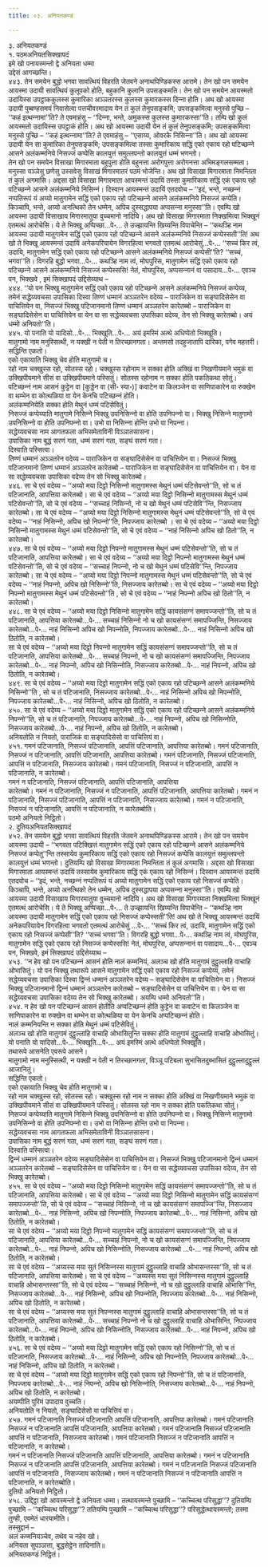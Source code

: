 ```yaml
---
title: ०३. अनियतकण्डं

---
```

३. अनियतकण्डं  
१. पठमअनियतसिक्खापदं  
इमे खो पनायस्मन्तो द्वे अनियता धम्मा  
उद्देसं आगच्छन्ति।  
४४३. तेन समयेन बुद्धो भगवा सावत्थियं विहरति जेतवने अनाथपिण्डिकस्स आरामे। तेन खो पन समयेन आयस्मा उदायी सावत्थियं कुलूपको होति, बहुकानि कुलानि उपसङ्कमति। तेन खो पन समयेन आयस्मतो उदायिस्स उपट्ठाककुलस्स कुमारिका अञ्‍ञतरस्स कुलस्स कुमारकस्स दिन्‍ना होति। अथ खो आयस्मा उदायी पुब्बण्हसमयं निवासेत्वा पत्तचीवरमादाय येन तं कुलं तेनुपसङ्कमि; उपसङ्कमित्वा मनुस्से पुच्छि – ‘‘कहं इत्थन्‍नामा’’ति? ते एवमाहंसु – ‘‘दिन्‍ना, भन्ते, अमुकस्स कुलस्स कुमारकस्सा’’ति। तम्पि खो कुलं आयस्मतो उदायिस्स उपट्ठाकं होति। अथ खो आयस्मा उदायी येन तं कुलं तेनुपसङ्कमि; उपसङ्कमित्वा मनुस्से पुच्छि – ‘‘कहं इत्थन्‍नामा’’ति? ते एवमाहंसु – ‘‘एसाय्य, ओवरके निसिन्‍ना’’ति। अथ खो आयस्मा उदायी येन सा कुमारिका तेनुपसङ्कमि; उपसङ्कमित्वा तस्सा कुमारिकाय सद्धिं एको एकाय रहो पटिच्छन्‍ने आसने अलंकम्मनिये निसज्‍जं कप्पेसि कालयुत्तं समुल्‍लपन्तो कालयुत्तं धम्मं भणन्तो।  
तेन खो पन समयेन विसाखा मिगारमाता बहुपुत्ता होति बहुनत्ता अरोगपुत्ता अरोगनत्ता अभिमङ्गलसम्मता। मनुस्सा यञ्‍ञेसु छणेसु उस्सवेसु विसाखं मिगारमातरं पठमं भोजेन्ति। अथ खो विसाखा मिगारमाता निमन्तिता तं कुलं अगमासि। अद्दसा खो विसाखा मिगारमाता आयस्मन्तं उदायिं तस्सा कुमारिकाय सद्धिं एकं एकाय रहो पटिच्छन्‍ने आसने अलंकम्मनिये निसिन्‍नं। दिस्वान आयस्मन्तं उदायिं एतदवोच – ‘‘इदं, भन्ते, नच्छन्‍नं नप्पतिरूपं यं अय्यो मातुगामेन सद्धिं एको एकाय रहो पटिच्छन्‍ने आसने अलंकम्मनिये निसज्‍जं कप्पेति। किञ्‍चापि, भन्ते, अय्यो अनत्थिको तेन धम्मेन, अपिच दुस्सद्धापया अप्पसन्‍ना मनुस्सा’’ति। एवम्पि खो आयस्मा उदायी विसाखाय मिगारमातुया वुच्‍चमानो नादियि। अथ खो विसाखा मिगारमाता निक्खमित्वा भिक्खूनं एतमत्थं आरोचेसि। ये ते भिक्खू अप्पिच्छा…पे॰… ते उज्झायन्ति खिय्यन्ति विपाचेन्ति – ‘‘कथञ्हि नाम आयस्मा उदायी मातुगामेन सद्धिं एको एकाय रहो पटिच्छन्‍ने आसने अलंकम्मनिये निसज्‍जं कप्पेस्सती’’ति! अथ खो ते भिक्खू आयस्मन्तं उदायिं अनेकपरियायेन विगरहित्वा भगवतो एतमत्थं आरोचेसुं…पे॰… ‘‘सच्‍चं किर त्वं, उदायि, मातुगामेन सद्धिं एको एकाय रहो पटिच्छन्‍ने आसने अलंकम्मनिये निसज्‍जं कप्पेसी’’ति? ‘‘सच्‍चं, भगवा’’ति। विगरहि बुद्धो भगवा…पे॰… कथञ्हि नाम त्वं, मोघपुरिस, मातुगामेन सद्धिं एको एकाय रहो पटिच्छन्‍ने आसने अलंकम्मनिये निसज्‍जं कप्पेस्ससि! नेतं, मोघपुरिस, अप्पसन्‍नानं वा पसादाय…पे॰… एवञ्‍च पन, भिक्खवे , इमं सिक्खापदं उद्दिसेय्याथ –  
४४४. ‘‘यो पन भिक्खु मातुगामेन सद्धिं एको एकाय रहो पटिच्छन्‍ने आसने अलंकम्मनिये निसज्‍जं कप्पेय्य, तमेनं सद्धेय्यवचसा उपासिका दिस्वा तिण्णं धम्मानं अञ्‍ञतरेन वदेय्य – पाराजिकेन वा सङ्घादिसेसेन वा पाचित्तियेन वा, निसज्‍जं भिक्खु पटिजानमानो तिण्णं धम्मानं अञ्‍ञतरेन कारेतब्बो – पाराजिकेन वा सङ्घादिसेसेन वा पाचित्तियेन वा येन वा सा सद्धेय्यवचसा उपासिका वदेय्य, तेन सो भिक्खु कारेतब्बो। अयं धम्मो अनियतो’’ति।  
४४५. यो पनाति यो यादिसो…पे॰… भिक्खूति…पे॰… अयं इमस्मिं अत्थे अधिप्पेतो भिक्खूति।  
मातुगामो नाम मनुस्सित्थी, न यक्खी न पेती न तिरच्छानगता। अन्तमसो तदहुजातापि दारिका, पगेव महत्तरी।  
सद्धिन्ति एकतो।  
एको एकायाति भिक्खु चेव होति मातुगामो च।  
रहो नाम चक्खुस्स रहो, सोतस्स रहो। चक्खुस्स रहोनाम न सक्‍का होति अक्खिं वा निखणीयमाने भमुकं वा उक्खिपीयमाने सीसं वा उक्खिपीयमाने पस्सितुं। सोतस्स रहोनाम न सक्‍का होति पकतिकथा सोतुं।  
पटिच्छन्‍नं नाम आसनं कुट्टेन वा [कुड्डेन वा (सी॰ स्या॰)] कवाटेन वा किलञ्‍जेन वा साणिपाकारेन वा रुक्खेन वा थम्भेन वा कोत्थळिया वा येन केनचि पटिच्छन्‍नं होति।  
अलंकम्मनियेति सक्‍का होति मेथुनं धम्मं पटिसेवितुं।  
निसज्‍जं कप्पेय्याति मातुगामे निसिन्‍ने भिक्खु उपनिसिन्‍नो वा होति उपनिपन्‍नो वा। भिक्खु निसिन्‍ने मातुगामो उपनिसिन्‍नो वा होति उपनिपन्‍नो वा। उभो वा निसिन्‍ना होन्ति उभो वा निपन्‍ना।  
सद्धेय्यवचसा नाम आगतफला अभिसमेताविनी विञ्‍ञातसासना।  
उपासिका नाम बुद्धं सरणं गता, धम्मं सरणं गता, सङ्घं सरणं गता।  
दिस्वाति पस्सित्वा।  
तिण्णं धम्मानं अञ्‍ञतरेन वदेय्य – पाराजिकेन वा सङ्घादिसेसेन वा पाचित्तियेन वा। निसज्‍जं भिक्खु पटिजानमानो तिण्णं धम्मानं अञ्‍ञतरेन कारेतब्बो – पाराजिकेन वा सङ्घादिसेसेन वा पाचित्तियेन वा। येन वा सा सद्धेय्यवचसा उपासिका वदेय्य तेन सो भिक्खु कारेतब्बो।  
४४६. सा चे एवं वदेय्य – ‘‘अय्यो मया दिट्ठो निसिन्‍नो मातुगामस्स मेथुनं धम्मं पटिसेवन्तो’’ति, सो च तं पटिजानाति, आपत्तिया कारेतब्बो। सा चे एवं वदेय्य – ‘‘अय्यो मया दिट्ठो निसिन्‍नो मातुगामस्स मेथुनं धम्मं पटिसेवन्तो’’ति, सो चे एवं वदेय्य – ‘‘सच्‍चाहं निसिन्‍नो, नो च खो मेथुनं धम्मं पटिसेवि’’न्ति, निसज्‍जाय कारेतब्बो। सा चे एवं वदेय्य – ‘‘अय्यो मया दिट्ठो निसिन्‍नो मातुगामस्स मेथुनं धम्मं पटिसेवन्तो’’ति, सो चे एवं वदेय्य – ‘‘नाहं निसिन्‍नो, अपिच खो निपन्‍नो’’ति, निपज्‍जाय कारेतब्बो । सा चे एवं वदेय्य – ‘‘अय्यो मया दिट्ठो निसिन्‍नो मातुगामस्स मेथुनं धम्मं पटिसेवन्तो’’ति, सो चे एवं वदेय्य – ‘‘नाहं निसिन्‍नो अपिच खो ठितो’’ति, न कारेतब्बो।  
४४७. सा चे एवं वदेय्य – ‘‘अय्यो मया दिट्ठो निपन्‍नो मातुगामस्स मेथुनं धम्मं पटिसेवन्तो’’ति, सो च तं पटिजानाति, आपत्तिया कारेतब्बो। सा चे एवं वदेय्य – ‘‘अय्यो मया दिट्ठो निपन्‍नो मातुगामस्स मेथुनं धम्मं पटिसेवन्तो’’ति, सो चे एवं वदेय्य – ‘‘सच्‍चाहं निपन्‍नो, नो च खो मेथुनं धम्मं पटिसेवि’’न्ति, निपज्‍जाय कारेतब्बो। सा चे एवं वदेय्य – ‘‘अय्यो मया दिट्ठो निपन्‍नो मातुगामस्स मेथुनं धम्मं पटिसेवन्तो’’ति, सो चे एवं वदेय्य – ‘‘नाहं निपन्‍नो, अपिच खो निसिन्‍नो’’ति, निसज्‍जाय कारेतब्बो। सा चे एवं वदेय्य – ‘‘अय्यो मया दिट्ठो निपन्‍नो मातुगामस्स मेथुनं धम्मं पटिसेवन्तो’’ति , सो चे एवं वदेय्य – ‘‘नाहं निपन्‍नो अपिच खो ठितो’’ति, न कारेतब्बो।  
४४८. सा चे एवं वदेय्य – ‘‘अय्यो मया दिट्ठो निसिन्‍नो मातुगामेन सद्धिं कायसंसग्गं समापज्‍जन्तो’’ति, सो च तं पटिजानाति, आपत्तिया कारेतब्बो…पे॰… सच्‍चाहं निसिन्‍नो नो च खो कायसंसग्गं समापज्‍जिन्ति, निसज्‍जाय कारेतब्बो…पे॰… नाहं निसिन्‍नो अपिच खो निपन्‍नोति, निपज्‍जाय कारेतब्बो…पे॰… नाहं निसिन्‍नो अपिच खो ठितोति, न कारेतब्बो।  
सा चे एवं वदेय्य – ‘‘अय्यो मया दिट्ठो निपन्‍नो मातुगामेन सद्धिं कायसंसग्गं समापज्‍जन्तो’’ति, सो च तं पटिजानाति, आपत्तिया कारेतब्बो…पे॰… सच्‍चाहं निपन्‍नो, नो च खो कायसंसग्गं समापज्‍जिन्ति, निपज्‍जाय कारेतब्बो…पे॰… नाहं निपन्‍नो, अपिच खो निसिन्‍नोति, निसज्‍जाय कारेतब्बो…पे॰… नाहं निपन्‍नो, अपिच खो ठितोति, न कारेतब्बो।  
४४९. सा चे एवं वदेय्य – ‘‘अय्यो मया दिट्ठो मातुगामेन सद्धिं एको एकाय रहो पटिच्छन्‍ने आसने अलंकम्मनिये निसिन्‍नो’’ति , सो च तं पटिजानाति, निसज्‍जाय कारेतब्बो…पे॰… नाहं निसिन्‍नो अपिच खो निपन्‍नोति, निपज्‍जाय कारेतब्बो…पे॰… नाहं निसिन्‍नो, अपिच खो ठितोति, न कारेतब्बो।  
४५०. सा चे एवं वदेय्य – ‘‘अय्यो मया दिट्ठो मातुगामेन सद्धिं एको एकाय रहो पटिच्छन्‍ने आसने अलंकम्मनिये निपन्‍नो’’ति, सो च तं पटिजानाति, निपज्‍जाय कारेतब्बो…पे॰… नाहं निपन्‍नो, अपिच खो निसिन्‍नोति, निसज्‍जाय कारेतब्बो…पे॰… नाहं निपन्‍नो, अपिच खो ठितोति, न कारेतब्बो।  
अनियतोति न नियतो, पाराजिकं वा सङ्घादिसेसो वा पाचित्तियं वा।  
४५१. गमनं पटिजानाति, निसज्‍जं पटिजानाति, आपत्तिं पटिजानाति, आपत्तिया कारेतब्बो। गमनं पटिजानाति, निसज्‍जं न पटिजानाति, आपत्तिं पटिजानाति, आपत्तिया कारेतब्बो। गमनं पटिजानाति, निसज्‍जं पटिजानाति, आपत्तिं न पटिजानाति, निसज्‍जाय कारेतब्बो। गमनं पटिजानाति, निसज्‍जं न पटिजानाति, आपत्तिं न पटिजानाति, न कारेतब्बो।  
गमनं न पटिजानाति, निसज्‍जं पटिजानाति, आपत्तिं पटिजानाति, आपत्तिया  
कारेतब्बो। गमनं न पटिजानाति, निसज्‍जं न पटिजानाति, आपत्तिं पटिजानाति, आपत्तिया कारेतब्बो। गमनं न पटिजानाति, निसज्‍जं पटिजानाति, आपत्तिं न पटिजानाति, निसज्‍जाय कारेतब्बो। गमनं न पटिजानाति, निसज्‍जं न पटिजानाति, आपत्तिं न पटिजानाति, न कारेतब्बोति।  
पठमो अनियतो निट्ठितो।  
२. दुतियअनियतसिक्खापदं  
४५२. तेन समयेन बुद्धो भगवा सावत्थियं विहरति जेतवने अनाथपिण्डिकस्स आरामे। तेन खो पन समयेन आयस्मा उदायी – ‘‘भगवता पटिक्खित्तं मातुगामेन सद्धिं एको एकाय रहो पटिच्छन्‍ने आसने अलंकम्मनिये निसज्‍जं कप्पेतु’’न्ति तस्सायेव कुमारिकाय सद्धिं एको एकाय रहो निसज्‍जं कप्पेसि कालयुत्तं समुल्‍लपन्तो कालयुत्तं धम्मं भणन्तो। दुतियम्पि खो विसाखा मिगारमाता निमन्तिता तं कुलं अगमासि। अद्दसा खो विसाखा मिगारमाता आयस्मन्तं उदायिं तस्सायेव कुमारिकाय सद्धिं एकं एकाय रहो निसिन्‍नं। दिस्वान आयस्मन्तं उदायिं एतदवोच – ‘‘इदं, भन्ते, नच्छन्‍नं नप्पतिरूपं यं अय्यो मातुगामेन सद्धिं एको एकाय रहो निसज्‍जं कप्पेति। किञ्‍चापि, भन्ते, अय्यो अनत्थिको तेन धम्मेन, अपिच दुस्सद्धापया अप्पसन्‍ना मनुस्सा’’ति। एवम्पि खो आयस्मा उदायी विसाखाय मिगारमातुया वुच्‍चमानो नादियि। अथ खो विसाखा मिगारमाता निक्खमित्वा भिक्खूनं एतमत्थं आरोचेसि। ये ते भिक्खू अप्पिच्छा…पे॰… ते उज्झायन्ति खिय्यन्ति विपाचेन्ति – ‘‘कथञ्हि नाम आयस्मा उदायी मातुगामेन सद्धिं एको एकाय रहो निसज्‍जं कप्पेस्सती’’ति! अथ खो ते भिक्खू आयस्मन्तं उदायिं अनेकपरियायेन विगरहित्वा भगवतो एतमत्थं आरोचेसुं …पे॰… ‘‘सच्‍चं किर त्वं, उदायि, मातुगामेन सद्धिं एको एकाय रहो निसज्‍जं कप्पेसी’’ति? ‘‘सच्‍चं भगवा’’ति। विगरहि बुद्धो भगवा…पे॰… कथञ्हि नाम त्वं, मोघपुरिस, मातुगामेन सद्धिं एको एकाय रहो निसज्‍जं कप्पेस्ससि! नेतं, मोघपुरिस, अप्पसन्‍नानं वा पसादाय…पे॰… एवञ्‍च पन, भिक्खवे, इमं सिक्खापदं उद्दिसेय्याथ –  
४५३. ‘‘न हेव खो पन पटिच्छन्‍नं आसनं होति नालं कम्मनियं, अलञ्‍च खो होति मातुगामं दुट्ठुल्‍लाहि वाचाहि ओभासितुं। यो पन भिक्खु तथारूपे आसने मातुगामेन सद्धिं एको एकाय रहो निसज्‍जं कप्पेय्य, तमेनं सद्धेय्यवचसा उपासिका दिस्वा द्विन्‍नं धम्मानं अञ्‍ञतरेन वदेय्य – सङ्घादिसेसेन वा पाचित्तियेन वा। निसज्‍जं भिक्खु पटिजानमानो द्विन्‍नं धम्मानं अञ्‍ञतरेन कारेतब्बो – सङ्घादिसेसेन वा पाचित्तियेन वा। येन वा सा सद्धेय्यवचसा उपासिका वदेय्य तेन सो भिक्खु कारेतब्बो। अयम्पि धम्मो अनियतो’’ति।  
४५४. न हेव खो पन पटिच्छन्‍नं आसनं होतीति अप्पटिच्छन्‍नं होति कुट्टेन वा कवाटेन वा किलञ्‍जेन वा साणिपाकारेन वा रुक्खेन वा थम्भेन वा कोत्थळिया वा येन केनचि अप्पटिच्छन्‍नं होति।  
नालं कम्मनियन्ति न सक्‍का होति मेथुनं धम्मं पटिसेवितुं।  
अलञ्‍च खो होति मातुगामं दुट्ठुल्‍लाहि वाचाहि ओभासितुन्ति सक्‍का होति मातुगामं दुट्ठुल्‍लाहि वाचाहि ओभासितुं।  
यो पनाति यो यादिसो…पे॰… भिक्खूति…पे॰… अयं इमस्मिं अत्थे अधिप्पेतो भिक्खूति।  
तथारूपे आसनेति एवरूपे आसने।  
मातुगामो नाम मनुस्सित्थी, न यक्खी न पेती न तिरच्छानगता, विञ्‍ञू पटिबला सुभासितदुब्भासितं दुट्ठुल्‍लादुट्ठुल्‍लं आजानितुं।  
सद्धिन्ति एकतो।  
एको एकायाति भिक्खु चेव होति मातुगामो च।  
रहो नाम चक्खुस्स रहो, सोतस्स रहो। चक्खुस्स रहो नाम न सक्‍का होति अक्खिं वा निखणीयमाने भमुकं वा उक्खिपीयमाने सीसं वा उक्खिपीयमाने पस्सितुं। सोतस्स रहो नाम न सक्‍का होति पकतिकथा सोतुं।  
निसज्‍जं कप्पेय्याति मातुगामे निसिन्‍ने भिक्खु उपनिसिन्‍नो वा होति उपनिपन्‍नो वा। भिक्खु निसिन्‍ने मातुगामो उपनिसिन्‍नो वा होति उपनिपन्‍नो वा। उभो वा निसिन्‍ना होन्ति उभो वा निपन्‍ना।  
सद्धेय्यवचसा नाम आगतफला अभिसमेताविनी विञ्‍ञातसासना।  
उपासिका नाम बुद्धं सरणं गता, धम्मं सरणं गता, सङ्घं सरणं गता।  
दिस्वाति पस्सित्वा।  
द्विन्‍नं धम्मानं अञ्‍ञतरेन वदेय्य सङ्घादिसेसेन वा पाचित्तियेन वा। निसज्‍जं भिक्खु पटिजानमानो द्विन्‍नं धम्मानं अञ्‍ञतरेन कारेतब्बो – सङ्घादिसेसेन वा पाचित्तियेन वा। येन वा सा सद्धेय्यवचसा उपासिका वदेय्य, तेन सो भिक्खु कारेतब्बो।  
४५५. सा चे एवं वदेय्य – ‘‘अय्यो मया दिट्ठो निसिन्‍नो मातुगामेन सद्धिं कायसंसग्गं समापज्‍जन्तो’’ति, सो च तं पटिजानाति, आपत्तिया कारेतब्बो। सा चे एवं वदेय्य – ‘‘अय्यो मया दिट्ठो निसिन्‍नो मातुगामेन सद्धिं कायसंसग्गं समापज्‍जन्तो’’ति, सो चे एवं वदेय्य – ‘‘सच्‍चाहं निसिन्‍नो, नो च खो कायसंसग्गं समापज्‍जि’’न्ति, निसज्‍जाय कारेतब्बो…पे॰… नाहं निसिन्‍नो, अपिच खो निपन्‍नोति, निपज्‍जाय कारेतब्बो…पे॰… नाहं निसिन्‍नो, अपिच खो ठितोति, न कारेतब्बो।  
सा चे एवं वदेय्य – ‘‘अय्यो मया दिट्ठो निपन्‍नो मातुगामेन सद्धिं कायसंसग्गं समापज्‍जन्तो’’ति, सो च तं पटिजानाति, आपत्तिया कारेतब्बो…पे॰… सच्‍चाहं निपन्‍नो, नो च खो कायसंसग्गं समापज्‍जिन्ति, निपज्‍जाय कारेतब्बो…पे॰… नाहं निपन्‍नो, अपिच खो निसिन्‍नोति, निसज्‍जाय कारेतब्बो …पे॰… नाहं निपन्‍नो, अपिच खो ठितोति, न कारेतब्बो।  
सा चे एवं वदेय्य – ‘‘अय्यस्स मया सुतं निसिन्‍नस्स मातुगामं दुट्ठुल्‍लाहि वाचाहि ओभासन्तस्सा’’ति, सो च तं पटिजानाति, आपत्तिया कारेतब्बो। सा चे एवं वदेय्य – ‘‘अय्यस्स मया सुतं निसिन्‍नस्स मातुगामं दुट्ठुल्‍लाहि वाचाहि ओभासन्तस्सा’’ति, सो चे एवं वदेय्य – ‘‘सच्‍चाहं निसिन्‍नो, नो च खो दुट्ठुल्‍लाहि वाचाहि ओभासि’’न्ति, निसज्‍जाय कारेतब्बो…पे॰… नाहं निसिन्‍नो, अपिच खो निपन्‍नोति, निपज्‍जाय कारेतब्बो…पे॰… नाहं निसिन्‍नो, अपिच खो ठितोति, न कारेतब्बो।  
सा चे एवं वदेय्य – ‘‘अय्यस्स मया सुतं निपन्‍नस्स मातुगामं दुट्ठुल्‍लाहि वाचाहि ओभासन्तस्सा’’ति, सो च तं पटिजानाति, आपत्तिया कारेतब्बो…पे॰… सच्‍चाहं निपन्‍नो नो च खो दुट्ठुल्‍लाहि वाचाहि ओभासिन्ति, निपज्‍जाय कारेतब्बो…पे॰… नाहं निपन्‍नो, अपिच खो निसिन्‍नोति, निसज्‍जाय कारेतब्बो…पे॰… नाहं निपन्‍नो, अपिच खो ठितोति, न कारेतब्बो।  
४५६. सा चे एवं वदेय्य – ‘‘अय्यो मया दिट्ठो मातुगामेन सद्धिं एको एकाय रहो निसिन्‍नो’’ति, सो च तं पटिजानाति, निसज्‍जाय कारेतब्बो…पे॰… नाहं निसिन्‍नो, अपिच खो निपन्‍नोति, निपज्‍जाय कारेतब्बो…पे॰… नाहं निसिन्‍नो, अपिच खो ठितोति, न कारेतब्बो।  
सा चे एवं वदेय्य – ‘‘अय्यो मया दिट्ठो मातुगामेन सद्धिं एको एकाय रहो निपन्‍नो’’ति, सो च तं पटिजानाति, निपज्‍जाय कारेतब्बो…पे॰… नाहं निपन्‍नो, अपिच खो निसिन्‍नोति, निसज्‍जाय कारेतब्बो…पे॰… नाहं निपन्‍नो, अपिच खो ठितोति, न कारेतब्बो।  
अयम्पीति पुरिमं उपादाय वुच्‍चति।  
अनियतोति न नियतो, सङ्घादिसेसो वा पाचित्तियं वा।  
४५७. गमनं पटिजानाति निसज्‍जं पटिजानाति आपत्तिं पटिजानाति, आपत्तिया कारेतब्बो। गमनं पटिजानाति निसज्‍जं न पटिजानाति आपत्तिं पटिजानाति, आपत्तिया कारेतब्बो। गमनं पटिजानाति निसज्‍जं पटिजानाति आपत्तिं न पटिजानाति, निसज्‍जाय कारेतब्बो। गमनं पटिजानाति निसज्‍जं न पटिजानाति आपत्तिं न पटिजानाति, न कारेतब्बो।  
गमनं न पटिजानाति निसज्‍जं पटिजानाति आपत्तिं पटिजानाति, आपत्तिया कारेतब्बो। गमनं न पटिजानाति निसज्‍जं न पटिजानाति आपत्तिं पटिजानाति, आपत्तिया कारेतब्बो। गमनं न पटिजानाति निसज्‍जं पटिजानाति आपत्तिं न पटिजानाति , निसज्‍जाय कारेतब्बो। गमनं न पटिजानाति निसज्‍जं न पटिजानाति आपत्तिं न पटिजानाति, न कारेतब्बोति।  
दुतियो अनियतो निट्ठितो।  
४५८. उद्दिट्ठा खो आयस्मन्तो द्वे अनियता धम्मा। तत्थायस्मन्ते पुच्छामि – ‘‘कच्‍चित्थ परिसुद्धा’’? दुतियम्पि पुच्छामि – ‘‘कच्‍चित्थ परिसुद्धा’’? ततियम्पि पुच्छामि – ‘‘कच्‍चित्थ परिसुद्धा’’? परिसुद्धेत्थायस्मन्तो; तस्मा तुण्ही, एवमेतं धारयामीति।  
तस्सुद्दानं –  
अलं कम्मनियञ्‍चेव, तथेव च नहेव खो।  
अनियता सुपञ्‍ञत्ता, बुद्धसेट्ठेन तादिनाति॥  
अनियतकण्डं निट्ठितं।  